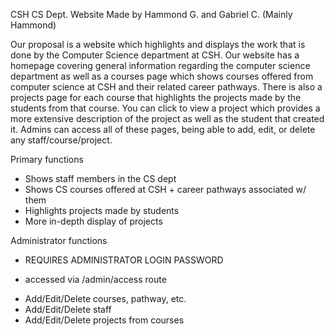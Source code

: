 CSH CS Dept. Website
Made by Hammond G. and Gabriel C. (Mainly Hammond)

Our proposal is a website which highlights and displays the work that is done by the Computer Science department at CSH. Our website has a homepage covering general information regarding the computer science department as well as a courses page which shows courses offered from computer science at CSH and their related career pathways. There is also a projects page for each course that highlights the projects made by the students from that course. You can click to view a project which provides a more extensive description of the project as well as the student that created it. Admins can access all of these pages, being able to add, edit, or delete any staff/course/project.

Primary functions
 - Shows staff members in the CS dept
 - Shows CS courses offered at CSH + career pathways associated w/ them
 - Highlights projects made by students
 - More in-depth display of projects

Administrator functions
  - REQUIRES ADMINISTRATOR LOGIN PASSWORD
  + accessed via /admin/access route

  - Add/Edit/Delete courses, pathway, etc.
  - Add/Edit/Delete staff
  - Add/Edit/Delete projects from courses